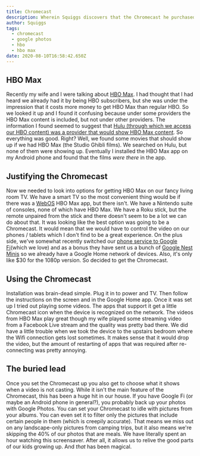 ```yaml
---
title: Chromecast
description: Wherein Squiggs discovers that the Chromecast he purchased is pretty cool.
author: Squiggs
tags:
  - chromecast
  - google photos
  - hbo
  - hbo max
date: 2020-08-10T16:58:42.650Z
---
```


## HBO Max

Recently my wife and I were talking about [HBO Max](https://www.hbomax.com/). I had thought that I had heard we already had it by being HBO subscribers, but she was under the impression that it costs more money to get HBO Max than regular HBO. So we looked it up and I found it confusing because under some providers the HBO Max content is included, but not under other providers. The information I found seemed to suggest that [Hulu (through which we access our HBO content) was a provider that would show HBO Max content](https://www.hbomax.com/do-i-already-have-access). So everything was good. Right? Well, we found some movies that should show up if we had HBO Max (the Studio Ghibli films). We searched on Hulu, but none of them were showing up. Eventually I installed the HBO Max app on my Android phone and found that the films _were there_ in the app.

## Justifying the Chromecast

Now we needed to look into options for getting HBO Max on our fancy living room TV. We have a smart TV so the most convenient thing would be if there was a [WebOS](https://en.wikipedia.org/wiki/WebOS) HBO Max app, but there isn't. We have a Nintendo suite of consoles, none of which have HBO Max. We have a Roku stick, but the remote unpaired from the stick and there doesn't seem to be a lot we can do about that. It was looking like the best option was going to be a Chromecast. It would mean that we would have to control the video on our phones / tablets which I don't find to be a great experience. On the plus side, we've somewhat recently switched our [phone service to Google Fi](https://g.co/fi/r/ECVE9V)(which we love) and as a bonus they have sent us a bunch of [Google Nest Minis](https://store.google.com/us/product/google_nest_mini) so we already have a Google Home network of devices. Also, it's only like \$30 for the 1080p version. So decided to get the Chromecast.

## Using the Chromecast

Installation was brain-dead simple. Plug it in to power and TV. Then follow the instructions on the screen and in the Google Home app. Once it was set up I tried out playing some videos. The apps that support it get a little Chromecast icon when the device is recognized on the network. The videos from HBO Max play great though my wife played some streaming video from a Facebook Live stream and the quality was pretty bad there. We did have a little trouble when we took the device to the upstairs bedroom where the Wifi connection gets lost sometimes. It makes sense that it would drop the video, but the amount of restarting of apps that was required after re-connecting was pretty annoying.

## The buried lead

Once you set the Chromecast up you also get to choose what it shows when a video is not casting. While it isn't the main feature of the Chromecast, this has been a huge hit in our house. If you have Google Fi (or maybe an Android phone in general?), you probably back up your photos with Google Photos. You can set your Chromecast to idle with pictures from your albums. You can even set it to filter only the pictures that include certain people in them (which is creepily accurate). That means we miss out on any landscape-only pictures from camping trips, but it also means we're skipping the 40% of our photos that are meals. We have literally spent an hour watching this screensaver. After all, it allows us to relive the good parts of our kids growing up. And _that_ has been magical.
